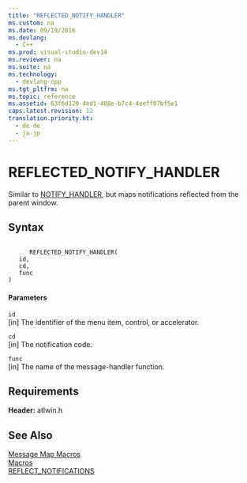 ```yaml
---
title: "REFLECTED_NOTIFY_HANDLER"
ms.custom: na
ms.date: 09/19/2016
ms.devlang: 
  - C++
ms.prod: visual-studio-dev14
ms.reviewer: na
ms.suite: na
ms.technology: 
  - devlang-cpp
ms.tgt_pltfrm: na
ms.topic: reference
ms.assetid: 63f6d120-4ed1-408e-b7c4-4eeff07bf5e1
caps.latest.revision: 12
translation.priority.ht: 
  - de-de
  - ja-jp
---
```

# REFLECTED_NOTIFY_HANDLER
Similar to [NOTIFY_HANDLER](../vs140/NOTIFY_HANDLER.md), but maps notifications reflected from the parent window.  
  
## Syntax  
  
```  
  
      REFLECTED_NOTIFY_HANDLER(   
   id,   
   cd,   
   func    
)  
```  
  
#### Parameters  
 `id`  
 [in] The identifier of the menu item, control, or accelerator.  
  
 `cd`  
 [in] The notification code.  
  
 `func`  
 [in] The name of the message-handler function.  
  
## Requirements  
 **Header:** atlwin.h  
  
## See Also  
 [Message Map Macros](../vs140/Message-Map-Macros--ATL-.md)   
 [Macros](../vs140/ATL-Macros.md)   
 [REFLECT_NOTIFICATIONS](../vs140/REFLECT_NOTIFICATIONS.md)